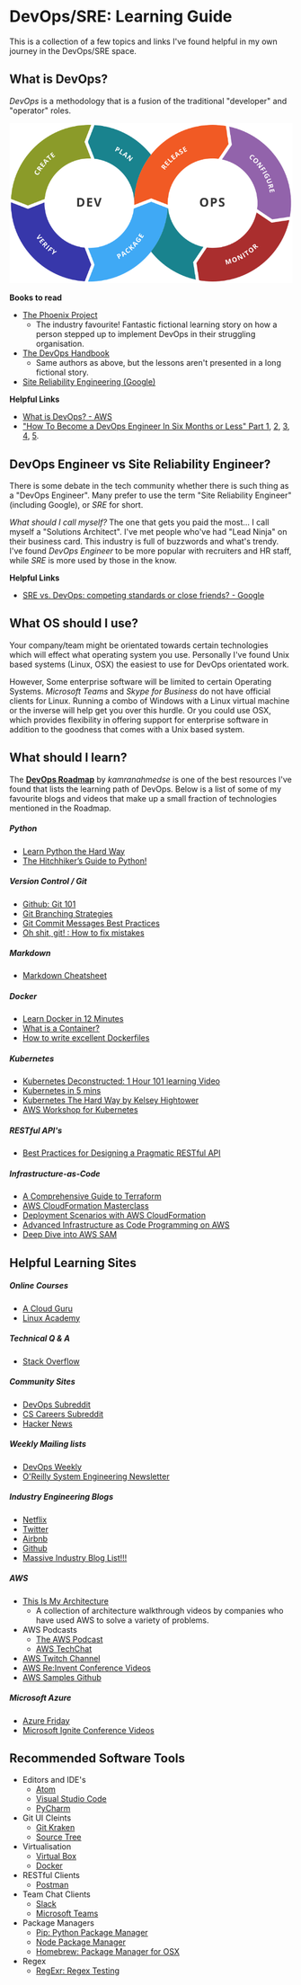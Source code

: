 # DevOps/SRE: Learning Guide

This is a collection of a few topics and links I've found helpful in my own journey in the DevOps/SRE space.

## What is DevOps?
*DevOps* is a methodology that is a fusion of the traditional "developer" and "operator" roles.

![DevOps](devops.png)

**Books to read**
- [The Phoenix Project](https://www.amazon.com.au/Phoenix-Project-DevOps-Helping-Business-ebook/dp/B078Y98RG8)
  - The industry favourite! Fantastic fictional learning story on how a person stepped up to implement DevOps in their struggling organisation.
- [The DevOps Handbook](https://www.amazon.com.au/DevOps-Handbook-World-Class-Reliability-Organizations-ebook/dp/B01M9ASFQ3)
  - Same authors as above, but the lessons aren't presented in a long fictional story.
- [Site Reliability Engineering (Google)](https://landing.google.com/sre/books/)

**Helpful Links**
- [What is DevOps? - AWS](https://aws.amazon.com/devops/what-is-devops/)
- ["How To Become a DevOps Engineer In Six Months or Less" Part 1](https://medium.com/@devfire/how-to-become-a-devops-engineer-in-six-months-or-less-366097df7737), [2](https://medium.com/@devfire/how-to-become-a-devops-engineer-in-six-months-or-less-part-2-configure-a2dfc11f6f7d), [3](https://medium.com/@devfire/how-to-become-a-devops-engineer-in-six-months-or-less-part-3-version-76034885a7ab), [4](https://medium.com/@devfire/how-to-become-a-devops-engineer-in-six-months-or-less-part-4-package-47677ca2f058), [5](https://medium.com/@devfire/how-to-become-a-devops-engineer-in-six-months-or-less-part-5-deploy-83e790545c23).

## DevOps Engineer vs Site Reliability Engineer?
There is some debate in the tech community whether there is such thing as a "DevOps Engineer". Many prefer to use the term "Site Reliability Engineer" (including Google), or *SRE* for short.

*What should I call myself?* The one that gets you paid the most... I call myself a "Solutions Architect". I've met people who've had "Lead Ninja" on their business card. This industry is full of buzzwords and what's trendy. I've found *DevOps Engineer* to be more popular with recruiters and HR staff, while *SRE* is more used by those in the know.

**Helpful Links**
- [SRE vs. DevOps: competing standards or close friends? - Google](https://cloud.google.com/blog/products/gcp/sre-vs-devops-competing-standards-or-close-friends)

## What OS should I use?
Your company/team might be orientated towards certain technologies which will effect what operating system you use. Personally I've found Unix based systems (Linux, OSX) the easiest to use for DevOps orientated work.

However, Some enterprise software will be limited to certain Operating Systems. *Microsoft Teams* and *Skype for Business* do not have official clients for Linux. Running a combo of Windows with a Linux virtual machine or the inverse will help get you over this hurdle. Or you could use OSX, which  provides flexibility in offering support for enterprise software in addition to the goodness that comes with a Unix based system.

## What should I learn?
The **[DevOps Roadmap](https://github.com/kamranahmedse/developer-roadmap#devops-roadmap)** by *kamranahmedse* is one of the best resources I've found that lists the learning path of DevOps. Below is a list of some of my favourite blogs and videos that make up a small fraction of technologies mentioned in the Roadmap.

##### Python
- [Learn Python the Hard Way](https://learnpythonthehardway.org/book/)
- [The Hitchhiker’s Guide to Python!](https://docs.python-guide.org/)

##### Version Control / Git
- [Github: Git 101](https://guides.github.com/)
- [Git Branching Strategies](https://nvie.com/posts/a-successful-git-branching-model)
- [Git Commit Messages Best Practices](https://chris.beams.io/posts/git-commit/)
- [Oh shit, git! : How to fix mistakes](http://ohshitgit.com)

##### Markdown
- [Markdown Cheatsheet](https://guides.github.com/pdfs/markdown-cheatsheet-online.pdf)

##### Docker
- [Learn Docker in 12 Minutes](https://www.youtube.com/watch?v=YFl2mCHdv24)
- [What is a Container?](https://www.youtube.com/watch?v=EnJ7qX9fkcU)
- [How to write excellent Dockerfiles](https://rock-it.pl/how-to-write-excellent-dockerfiles/)

##### Kubernetes
- [Kubernetes Deconstructed: 1 Hour 101 learning Video](https://vimeo.com/245778144/4d1d597c5e)
- [Kubernetes in 5 mins](https://www.youtube.com/watch?v=PH-2FfFD2PU&t=5s)
- [Kubernetes The Hard Way by Kelsey Hightower](https://github.com/kelseyhightower/kubernetes-the-hard-way)
- [AWS Workshop for Kubernetes](https://github.com/aws-samples/aws-workshop-for-kubernetes)

##### RESTful API's
- [Best Practices for Designing a Pragmatic RESTful API
](https://www.vinaysahni.com/best-practices-for-a-pragmatic-restful-api)

##### Infrastructure-as-Code
- [A Comprehensive Guide to Terraform](https://blog.gruntwork.io/a-comprehensive-guide-to-terraform-b3d32832baca)
- [AWS CloudFormation Masterclass](https://www.youtube.com/watch?v=6R44BADNJA8)
- [Deployment Scenarios with AWS CloudFormation](https://www.youtube.com/watch?v=X31kA1ANBVw)
- [Advanced Infrastructure as Code Programming on AWS](https://www.youtube.com/watch?v=EJVNuR2GRBc)
- [Deep Dive into AWS SAM](https://www.youtube.com/watch?v=CIdUU6rNdk4)

## Helpful Learning Sites

##### Online Courses
- [A Cloud Guru](https://acloud.guru/)
- [Linux Academy](https://linuxacademy.com/)

##### Technical Q & A
- [Stack Overflow](https://stackoverflow.com/)

##### Community Sites
  - [DevOps Subreddit](https://www.reddit.com/r/devops/)
  - [CS Careers Subreddit](https://www.reddit.com/r/cscareerquestions/)
  - [Hacker News](https://news.ycombinator.com/)

##### Weekly Mailing lists
- [DevOps Weekly](https://www.devopsweekly.com/)
- [O'Reilly System Engineering Newsletter](https://www.oreilly.com/webops-perf/newsletter.html)

##### Industry Engineering Blogs
- [Netflix](https://medium.com/netflix-techblog)
- [Twitter](https://blog.twitter.com/engineering/en_us.html)
- [Airbnb](https://medium.com/airbnb-engineering)
- [Github](https://githubengineering.com/)
- [Massive Industry Blog List!!!](https://github.com/sumodirjo/engineering-blogs)

##### AWS
- [This Is My Architecture](https://aws.amazon.com/this-is-my-architecture/)
  - A collection of architecture walkthrough videos by companies who have used AWS to solve a variety of problems.
- AWS Podcasts
  - [The AWS Podcast](https://aws.amazon.com/podcasts/aws-podcast/)
  - [AWS TechChat](https://aws.amazon.com/podcasts/aws-techchat/)
- [AWS Twitch Channel](https://www.twitch.tv/aws)
- [AWS Re:Invent Conference Videos](https://reinventvideos.com/)
- [AWS Samples Github](https://github.com/aws-samples)

##### Microsoft Azure
- [Azure Friday](https://channel9.msdn.com/Shows/Azure-Friday)
- [Microsoft Ignite Conference Videos](https://myignite.techcommunity.microsoft.com/videos)

## Recommended Software Tools
- Editors and IDE's
  - [Atom](https://atom.io/)
  - [Visual Studio Code](https://code.visualstudio.com/)
  - [PyCharm](https://www.jetbrains.com/pycharm/)
- Git UI Cleints
  - [Git Kraken](https://www.gitkraken.com/)
  - [Source Tree](https://www.sourcetreeapp.com/)
- Virtualisation
  - [Virtual Box](https://www.virtualbox.org/)
  - [Docker](https://www.docker.com/)
- RESTful Clients
  - [Postman](https://www.getpostman.com/)
- Team Chat Clients
  - [Slack](https://slack.com/)
  - [Microsoft Teams](https://products.office.com/en-us/microsoft-teams/group-chat-software)
- Package Managers
  - [Pip: Python Package Manager](https://packaging.python.org/tutorials/installing-packages/)
  - [Node Package Manager](https://www.npmjs.com/)
  - [Homebrew: Package Manager for OSX](https://brew.sh/)
- Regex
  - [RegExr: Regex Testing](https://regexr.com/)
